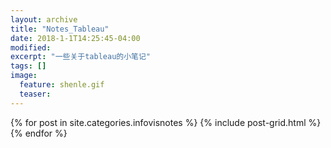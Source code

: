 ```yaml
---
layout: archive
title: "Notes_Tableau"
date: 2018-1-1T14:25:45-04:00
modified:
excerpt: "一些关于tableau的小笔记"
tags: []
image: 
  feature: shenle.gif
  teaser:
---
```



<div class="tiles">
{% for post in site.categories.infovisnotes %}
  {% include post-grid.html %}
{% endfor %}
</div><!-- /.tiles 把所有categories 有 infovisnotes 的列出来-->
